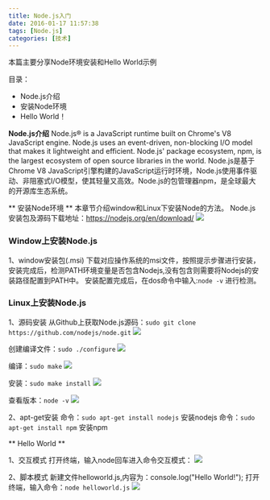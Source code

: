 ```yaml
---
title: Node.js入门
date: 2016-01-17 11:57:38
tags: [Node.js]
categories: [技术]
---
```

本篇主要分享Node环境安装和Hello World示例
<!--more-->
目录：
* Node.js介绍
* 安装Node环境
* Hello World！

**Node.js介绍**
Node.js® is a JavaScript runtime built on Chrome's V8 JavaScript engine. Node.js uses an event-driven, non-blocking I/O model that makes it lightweight and efficient. Node.js' package ecosystem, npm, is the largest ecosystem of open source libraries in the world.
Node.js是基于Chrome V8 JavaScript引擎构建的JavaScript运行时环境，Node.js使用事件驱动、非阻塞式I/O模型，使其轻量又高效。Node.js的包管理器npm，是全球最大的开源库生态系统。

** 安装Node环境 **
本章节介绍window和Linux下安装Node的方法。
Node.js安装包及源码下载地址：https://nodejs.org/en/download/
![](http://7xqlat.com1.z0.glb.clouddn.com/nodejs_install_soft_01.png)

### Window上安装Node.js
1、window安装包(.msi)
下载对应操作系统的msi文件，按照提示步骤进行安装，安装完成后，检测PATH环境变量是否包含Nodejs,没有包含则需要将Nodejs的安装路径配置到PATH中。
安装配置完成后，在dos命令中输入:`node -v` 进行检测。

### Linux上安装Node.js
1、源码安装  <!-- 需要安装Git，没有安装请先安装Git：`sudo apt-get install git` -->
从Github上获取Node.js源码：`sudo git clone https://github.com/nodejs/node.git`
![](http://7xqlat.com1.z0.glb.clouddn.com/nodejs_install_soft_02.png)

创建编译文件：`sudo ./configure`
![](http://7xqlat.com1.z0.glb.clouddn.com/nodejs_install_soft_03.png)

编译：`sudo make`
![](http://7xqlat.com1.z0.glb.clouddn.com/nodejs_install_soft_04.png)

安装：`sudo make install`
![](http://7xqlat.com1.z0.glb.clouddn.com/nodejs_install_soft_05.png)

查看版本：`node -v`
![](http://7xqlat.com1.z0.glb.clouddn.com/nodejs_install_soft_06.png)

2、apt-get安装
命令：`sudo apt-get install nodejs` 安装nodejs
命令：`sudo apt-get install npm` 安装npm

<!--
普通安装：sudo apt-get install 软件名称
修复安装：sudo apt-get -f install 软件名称
重新安装：sudo apt-get --reinstall install 软件名称

移除卸载：sudo apt-get remove 软件名称
清除卸载：sudo apt-get --purge remove 软件名称
          sudo apt-get purge 软件名称 (同时清除配置信息)

查看所有安装的包：dpkg-query -l
查看指定软件：dpkg-query -l 软件名称
-->

** Hello World **

1、交互模式
打开终端，输入node回车进入命令交互模式：
![](http://7xqlat.com1.z0.glb.clouddn.com/nodejs_install_soft_07.png)

2、脚本模式
新建文件helloworld.js,内容为：console.log("Hello World!");
打开终端，输入命令：`node helloworld.js`
![](http://7xqlat.com1.z0.glb.clouddn.com/nodejs_install_soft_08.png)

